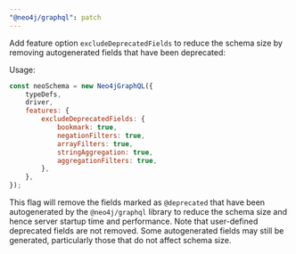 ```yaml
---
"@neo4j/graphql": patch
---
```


Add feature option `excludeDeprecatedFields` to reduce the schema size by removing autogenerated fields that have been deprecated:

Usage:

```js
const neoSchema = new Neo4jGraphQL({
    typeDefs,
    driver,
    features: {
        excludeDeprecatedFields: {
            bookmark: true,
            negationFilters: true,
            arrayFilters: true,
            stringAggregation: true,
            aggregationFilters: true,
        },
    },
});
```

This flag will remove the fields marked as `@deprecated` that have been autogenerated by the `@neo4j/graphql` library to reduce the schema size and hence server startup time and performance. Note that user-defined deprecated fields are not removed. Some autogenerated fields may still be generated, particularly those that do not affect schema size.
